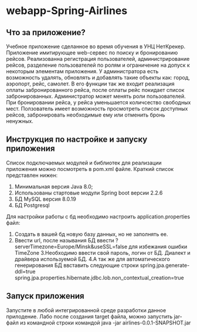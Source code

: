 # webapp-Spring-Airlines

Что за приложение?
------------------
  Учебное приложение сделанное во время обучения в УНЦ НетКрекер.
Приложение имитирующее web-сервес по поиску и бронированию рейсов.
Реализованна регистрация пользователей, администрирование рейсов,
разделение пользователей по ролям и ограничение на допуск к некоторым
элементам приложения. У администратора есть возможность удалять, обновлять
и добавлять такие объекты как: город, аэропорт, рейс, самолет. В его функции так
же входит реализация оплаты забронированного рейса, после оплаты рейс покидает
список забронированных. Администратор может менять роли пользователей. При 
бронировании рейса, у рейса уменьшается количсество свободных мест. Ползователь
имеет возможность просмотреть список доступных рейсов, забронировать необходимые ему или
отменить бронь ненужных.

Инструкция по настройке и запуску приложения
--------------------------------------------
  Список подключаемых модулей и библиотек для реализации приложения
 можно посмотреть в pom.xml файле. 
 Краткий список представлен нижен:
1. Минимальная версия Java 8.0;
2. Использованы стартовые модули Spring boot версии 2.2.6
3. БД MySQL версия 8.0.19
4. БД Postgresql

Для настройки работы с бд необходимо настроить application.properties файл:
1. Создать в вашей бд новую базу данных, но не заполнять ее.
2. Ввести url, после называния БД ввести ?serverTimezone=Europe/Minsk&useSSL=false
для избежания ошибки TimeZone
3.Необходимо ввести свой пароль, логин от БД. Диалект и драйвера используемой БД.
4.А так же для автоматического генерирования БД  ввставить следующие строки
spring.jpa.generate-ddl=true
spring.jpa.properties.hibernate.jdbc.lob.non_contextual_creation=true

Запуск приложения
-----------------
Запустите в любой интегрированной среде разработки данное прилодение. 
Лабо после создания target файла, можно запустить jar-файл из командной строки
командой java -jar airlines-0.0.1-SNAPSHOT.jar
